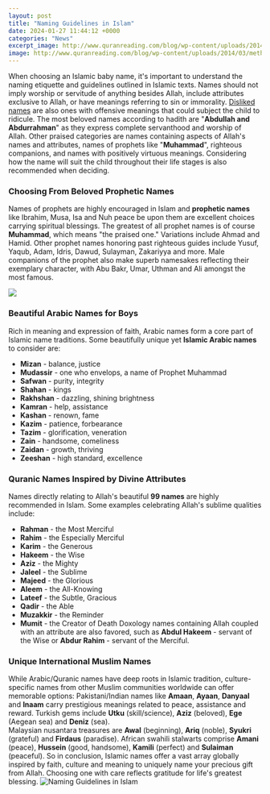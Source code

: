```yaml
---
layout: post
title: "Naming Guidelines in Islam"
date: 2024-01-27 11:44:12 +0000
categories: "News"
excerpt_image: http://www.quranreading.com/blog/wp-content/uploads/2014/03/method-of-Salah.png
image: http://www.quranreading.com/blog/wp-content/uploads/2014/03/method-of-Salah.png
---
```


When choosing an Islamic baby name, it's important to understand the naming etiquette and guidelines outlined in Islamic texts. Names should not imply worship or servitude of anything besides Allah, include attributes exclusive to Allah, or have meanings referring to sin or immorality. [Disliked names](https://store.fi.io.vn/womens-cute-but-psycho-bae-darling-crazy-girlfriend-t-shirt/women&) are also ones with offensive meanings that could subject the child to ridicule. 
The most beloved names according to hadith are  "**Abdullah and Abdurrahman**" as they express complete servanthood and worship of Allah. Other praised categories are names containing aspects of Allah's names and attributes, names of prophets like "**Muhammad**", righteous companions, and names with positively virtuous meanings. Considering how the name will suit the child throughout their life stages is also recommended when deciding.
### Choosing From Beloved Prophetic Names
Names of prophets are highly encouraged in Islam and **prophetic names** like Ibrahim, Musa, Isa and Nuh peace be upon them are excellent choices carrying spiritual blessings. The greatest of all prophet names is of course **Muhammad**, which means "the praised one." Variations include Ahmad and Hamid. 
Other prophet names honoring past righteous guides include Yusuf, Yaqub, Adam, Idris, Dawud, Sulayman, Zakariyya and more. Male companions of the prophet also make superb namesakes reflecting their exemplary character, with Abu Bakr, Umar, Uthman and Ali amongst the most famous.

![](https://i.ytimg.com/vi/LWJQYjJfo3Q/maxresdefault.jpg)
### Beautiful Arabic Names for Boys  
Rich in meaning and expression of faith, Arabic names form a core part of Islamic name traditions. Some beautifully unique yet **Islamic Arabic names** to consider are:
- **Mizan** - balance, justice  
- **Mudassir** - one who envelops, a name of Prophet Muhammad
- **Safwan** - purity, integrity
- **Shahan** - kings
- **Rakhshan** - dazzling, shining brightness  
- **Kamran** - help, assistance
- **Kashan** - renown, fame
- **Kazim** - patience, forbearance
- **Tazim** - glorification, veneration
- **Zain** - handsome, comeliness
- **Zaidan** - growth, thriving
- **Zeeshan** - high standard, excellence
### Quranic Names Inspired by Divine Attributes
Names directly relating to Allah's beautiful **99 names** are highly recommended in Islam. Some examples celebrating Allah's sublime qualities include:
- **Rahman** - the Most Merciful  
- **Rahim** - the Especially Merciful
- **Karim** - the Generous 
- **Hakeem** - the Wise
- **Aziz** - the Mighty  
- **Jaleel** - the Sublime
- **Majeed** - the Glorious  
- **Aleem** - the All-Knowing
- **Lateef** - the Subtle, Gracious
- **Qadir** - the Able  
- **Muzakkir** - the Reminder
- **Mumit** - the Creator of Death
Doxology names containing Allah coupled with an attribute are also favored, such as **Abdul Hakeem** - servant of the Wise or **Abdur Rahim** - servant of the Merciful.
### Unique International Muslim Names  
While Arabic/Quranic names have deep roots in Islamic tradition, culture-specific names from other Muslim communities worldwide can offer memorable options:
Pakistani/Indian names like **Amaan**, **Ayaan**, **Danyaal** and **Inaam** carry prestigious meanings related to peace, assistance and reward. 
Turkish gems include **Utku** (skill/science), **Aziz** (beloved), **Ege** (Aegean sea) and **Deniz** (sea).  
Malaysian nusantara treasures are **Awal** (beginning), **Ariq** (noble), **Syukri** (grateful) and **Firdaus** (paradise).
African swahili stalwarts comprise **Amani** (peace), **Hussein** (good, handsome), **Kamili** (perfect) and **Sulaiman** (peaceful).
So in conclusion, Islamic names offer a vast array globally inspired by faith, culture and meaning to uniquely name your precious gift from Allah. Choosing one with care reflects gratitude for life's greatest blessing.
![Naming Guidelines in Islam](http://www.quranreading.com/blog/wp-content/uploads/2014/03/method-of-Salah.png)